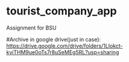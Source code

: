 # tourist_company_app
Assignment for BSU

#Archive in google drive(just in case):
https://drive.google.com/drive/folders/1LIokct-kyiTHM9ue0oTs7r8uSeMEg5RL?usp=sharing
